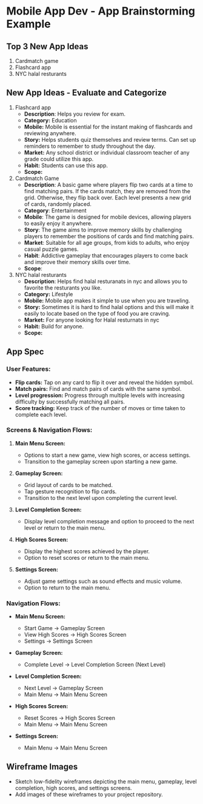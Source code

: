 Mobile App Dev - App Brainstorming Example
===
  
## Top 3 New App Ideas
1. Cardmatch game
2. Flashcard app
3. NYC halal resturants 

## New App Ideas - Evaluate and Categorize
1. Flashcard app
   - **Description**: Helps you review for exam.
   - **Category:** Education
   - **Mobile:** Mobile is essential for the instant making of flashcards and reviewing anywhere.
   - **Story:** Helps students quiz themselves and review terms. Can set up reminders to remember to study throughout the day.
   - **Market:** Any school district or individual classroom teacher of any grade could utilize this app. 
   - **Habit:** Students can use this app.
   - **Scope:** 
2. Cardmatch Game
    - **Description**: A basic game where players flip two cards at a time to find matching pairs. If the cards match, they are removed from the grid. Otherwise, they flip back over. Each level presents a new grid of cards, randomly placed.
    - **Category**: Entertainment
    - **Mobile**: The game is designed for mobile devices, allowing players to easily enjoy it anywhere.
    - **Story**: The game aims to improve memory skills by challenging players to remember the positions of cards and find matching pairs.
    - **Market**: Suitable for all age groups, from kids to adults, who enjoy casual puzzle games.
    - **Habit**: Addictive gameplay that encourages players to come back and improve their memory skills over time.
    - **Scope**:
3. NYC halal resturants
   - **Description**: Helps find halal resturanats in nyc and allows you to favorite the resturants you like.
   - **Category:** Lifestyle
   - **Mobile:** Mobile app makes it simple to use when you are traveling.
   - **Story:** Sometimes it is hard to find halal options and this will make it easily to locate based on the type of food you are craving.
   - **Market:** For anyone looking for Halal resturnats in nyc
   - **Habit:** Build for anyone.
   - **Scope:** 


## App Spec

### User Features:
- **Flip cards:** Tap on any card to flip it over and reveal the hidden symbol.
- **Match pairs:** Find and match pairs of cards with the same symbol.
- **Level progression:** Progress through multiple levels with increasing difficulty by successfully matching all pairs.
- **Score tracking:** Keep track of the number of moves or time taken to complete each level.

### Screens & Navigation Flows:
1. **Main Menu Screen:**
   - Options to start a new game, view high scores, or access settings.
   - Transition to the gameplay screen upon starting a new game.

2. **Gameplay Screen:**
   - Grid layout of cards to be matched.
   - Tap gesture recognition to flip cards.
   - Transition to the next level upon completing the current level.

3. **Level Completion Screen:**
   - Display level completion message and option to proceed to the next level or return to the main menu.

4. **High Scores Screen:**
   - Display the highest scores achieved by the player.
   - Option to reset scores or return to the main menu.

5. **Settings Screen:**
   - Adjust game settings such as sound effects and music volume.
   - Option to return to the main menu.

### Navigation Flows:
- **Main Menu Screen:**
  - Start Game -> Gameplay Screen
  - View High Scores -> High Scores Screen
  - Settings -> Settings Screen

- **Gameplay Screen:**
  - Complete Level -> Level Completion Screen (Next Level)

- **Level Completion Screen:**
  - Next Level -> Gameplay Screen
  - Main Menu -> Main Menu Screen

- **High Scores Screen:**
  - Reset Scores -> High Scores Screen
  - Main Menu -> Main Menu Screen

- **Settings Screen:**
  - Main Menu -> Main Menu Screen

## Wireframe Images
- Sketch low-fidelity wireframes depicting the main menu, gameplay, level completion, high scores, and settings screens.
- Add images of these wireframes to your project repository.
